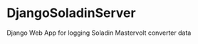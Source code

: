 DjangoSoladinServer
===================

Django Web App for logging Soladin Mastervolt converter data
